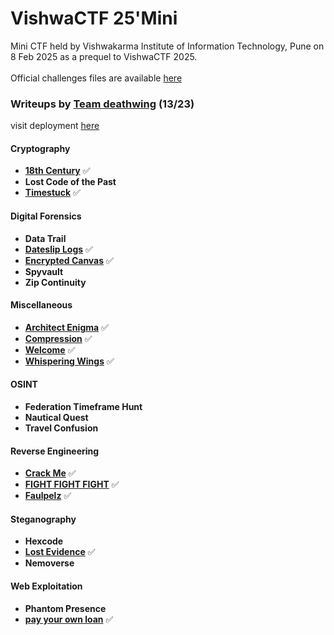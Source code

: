 # VishwaCTF 25'Mini
Mini CTF held by Vishwakarma Institute of Information Technology, Pune on 8 Feb 2025 as a prequel to VishwaCTF 2025.
<br><br>
Official challenges files are available [here](https://github.com/CyberCell-Viit/VishwaCTF-25-MINI-Challenges)

### Writeups by [Team deathwing](https://ctftime.org/team/306776) (13/23)

visit deployment [here](https://iamabhi747.github.io/VishwaCTF-25-Mini/)

#### Cryptography
- [**18th Century**](docs/cryptography/18thcentury) ✅
- **Lost Code of the Past**
- [**Timestuck**](docs/cryptography/timestuck) ✅

#### Digital Forensics
- **Data Trail**
- [**Dateslip Logs**](docs/forensics/datesliplogs) ✅
- [**Encrypted Canvas**](docs/forensics/encryptedcanvas) ✅
- **Spyvault**
- **Zip Continuity**

#### Miscellaneous
- [**Architect Enigma**](docs/miscellaneous/architectenigma) ✅
- [**Compression**](docs/miscellaneous/compression) ✅
- [**Welcome**](docs/miscellaneous/welcome) ✅
- [**Whispering Wings**](docs/miscellaneous/whisperingwings) ✅

#### OSINT
- **Federation Timeframe Hunt**
- **Nautical Quest**
- **Travel Confusion**

#### Reverse Engineering
- [**Crack Me**](docs/re/crackme) ✅
- [**FIGHT FIGHT FIGHT**](docs/re/fightfightfight) ✅
- [**Faulpelz**](docs/re/faulpelz) ✅

#### Steganography
- **Hexcode**
- [**Lost Evidence**](docs/steganography/lostevidence) ✅
- **Nemoverse**

#### Web Exploitation
- **Phantom Presence**
- [**pay your own loan**](docs/web/payyourownloan) ✅